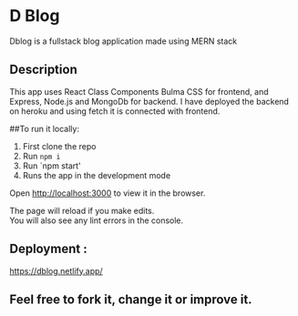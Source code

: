 # D Blog

Dblog is a fullstack blog application made using MERN stack


## Description
This app uses React Class Components Bulma CSS for frontend, and Express, Node.js and MongoDb for backend. I have deployed the backend on heroku and using fetch it is connected with frontend. 


##To run it locally:
1. First clone the repo
2. Run `npm i `
3. Run `npm start'
4. Runs the app in the development mode

Open [http://localhost:3000](http://localhost:3000) to view it in the browser.

The page will reload if you make edits.\
You will also see any lint errors in the console.


## Deployment :
https://dblog.netlify.app/


## Feel free to fork it, change it or improve it. 

